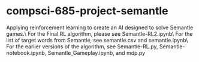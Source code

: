 # compsci-685-project-semantle
Applying reinforcement learning to create an AI designed to solve Semantle games.\\
For the Final RL algorithm, please see Semantle-RL2.ipynb\\
For the list of target words from Semantle, see semantle.csv and semantle.ipynb\\
For the earlier versions of the algorithm, see Semantle-RL.py, Semantle-notebook.ipynb, Semantle_Gameplay.ipynb, and mdp.py
